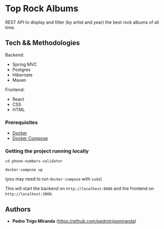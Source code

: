 # Top Rock Albums  

REST API to display and filter (by artist and year) the best rock albums of all time.

## Tech && Methodologies

Backend:
- Spring MVC
- Postgres
- Hibernate
- Maven

Frontend:
- React
- CSS
- HTML

### Prerequisites

- [Docker](https://www.docker.com/)
- [Docker Compose](https://docs.docker.com/compose/)

### Getting the project running locally

```
cd phone-numbers-validator

docker-compose up
```
(you may need to run `docker-compose` with `sudo`)

This will start the backend on `http://localhost:8080` and the frontend on `http://localhost:3000`.

## Authors

* **Pedro Trigo Miranda** (https://github.com/pedrotrigomiranda)